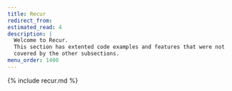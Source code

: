 ```yaml
---
title: Recur
redirect_from:
estimated_read: 4
description: |
  Welcome to Recur.
  This section has extented code examples and features that were not
  covered by the other subsections.
menu_order: 1400
---
```


{% include recur.md %}

